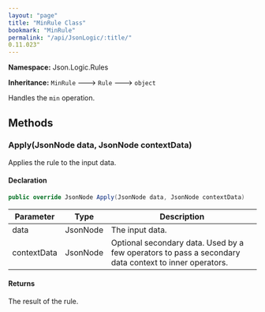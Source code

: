 ```yaml
---
layout: "page"
title: "MinRule Class"
bookmark: "MinRule"
permalink: "/api/JsonLogic/:title/"
0.11.023"
---
```

**Namespace:** Json.Logic.Rules

**Inheritance:**
`MinRule`
 🡒 
`Rule`
 🡒 
`object`

Handles the `min` operation.

## Methods

### Apply(JsonNode data, JsonNode contextData)

Applies the rule to the input data.

#### Declaration

```c#
public override JsonNode Apply(JsonNode data, JsonNode contextData)
```

| Parameter | Type | Description |
|---|---|---|
| data | JsonNode | The input data. |
| contextData | JsonNode | Optional secondary data.  Used by a few operators to pass a secondary     data context to inner operators. |


#### Returns

The result of the rule.

